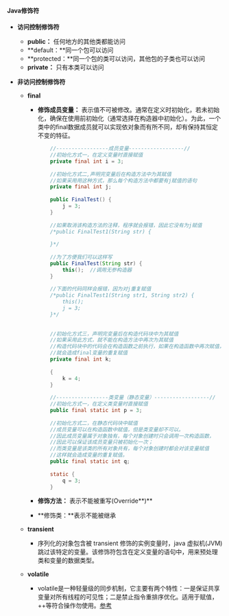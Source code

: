 #### Java修饰符

- **访问控制修饰符**

  - **public：** 任何地方的其他类都能访问
  - **default：**同一个包可以访问
  - **protected：**同一个包的类可以访问，其他包的子类也可以访问
  - **private：** 只有本类可以访问

- **非访问控制修饰符**

  - **final**

    - **修饰成员变量：** 表示值不可被修改。通常在定义时初始化，若未初始化，确保在使用前初始化（通常选择在构造器中初始化）。为此，一个类中的final数据成员就可以实现依对象而有所不同，却有保持其恒定不变的特征。

      ```Java
          //-----------------成员变量------------------//  
          //初始化方式一，在定义变量时直接赋值  
          private final int i = 3;  
        
          //初始化方式二,声明完变量后在构造方法中为其赋值  
          //如果采用用这种方式，那么每个构造方法中都要有j赋值的语句  
          private final int j;  
        
          public FinalTest() {  
              j = 3;  
          }  
        
          //如果取消该构造方法的注释，程序就会报错，因此它没有为j赋值  
          /*public FinalTest1(String str) { 
       
          }*/  
        
          //为了方便我们可以这样写  
          public FinalTest(String str) {  
              this();  //调用无参构造器
          }  
        
          //下面的代码同样会报错，因为对j重复赋值  
          /*public FinalTest1(String str1, String str2) { 
              this(); 
              j = 3; 
          }*/  
        
        
          //初始化方式三，声明完变量后在构造代码块中为其赋值  
          //如果采用此方式，就不能在构造方法中再次为其赋值  
          //构造代码块中的代码会在构造函数之前执行，如果在构造函数中再次赋值，  
          //就会造成final变量的重复赋值  
          private final int k;  
        
          {  
              k = 4;  
          }  
        
          //-----------------类变量（静态变量）------------------//  
          //初始化方式一，在定义类变量时直接赋值  
          public final static int p = 3;  
        
          //初始化方式二，在静态代码块中赋值  
          //成员变量可以在构造函数中赋值，但是类变量却不可以。  
          //因此成员变量属于对象独有，每个对象创建时只会调用一次构造函数，  
          //因此可以保证该成员变量只被初始化一次；  
          //而类变量是该类的所有对象共有，每个对象创建时都会对该变量赋值  
          //这样就会造成变量的重复赋值。  
          public final static int q;  
        
          static {  
              q = 3;  
          }
      ```

    - **修饰方法：** 表示不能被重写(Override**)**

    - **修饰类：**表示不能被继承

  - **transient**

    - 序列化的对象包含被 transient 修饰的实例变量时，java 虚拟机(JVM)跳过该特定的变量。该修饰符包含在定义变量的语句中，用来预处理类和变量的数据类型。

  - **volatile**

    - volatile是一种轻量级的同步机制，它主要有两个特性：一是保证共享变量对所有线程的可见性；二是禁止指令重排序优化。适用于赋值，++等符合操作勿使用。[参考](https://www.cnblogs.com/chengxiao/p/6528109.html)

